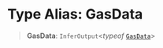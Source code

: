 # Type Alias: GasData

> **GasData**: `InferOutput`\<*typeof* [`GasData`](../variables/GasData.md)\>
